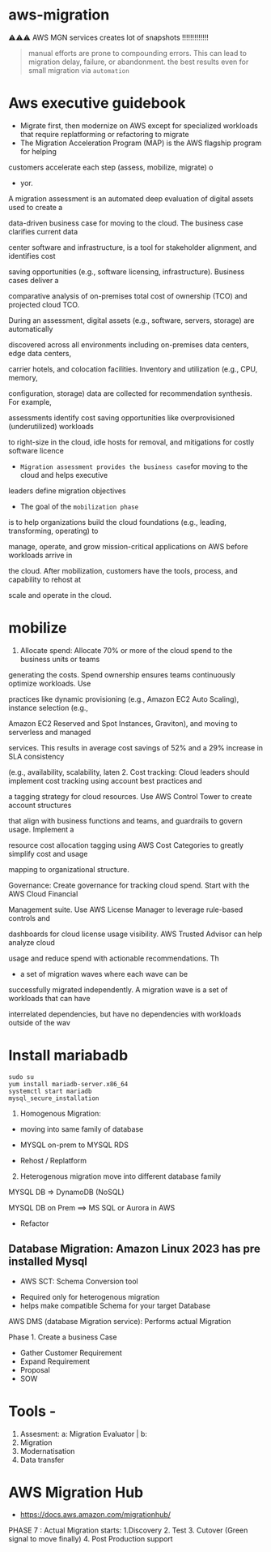 # aws-migration
⚠️⚠️⚠️ AWS MGN services creates lot of snapshots !!!!!!!!!!!!!

> manual efforts are prone to 
compounding errors. This can lead to migration delay, failure, or abandonment. the best results even for small migration via `automation`

# Aws executive guidebook
- Migrate first, then modernize on AWS except for 
specialized workloads that require replatforming or refactoring to migrate
- The Migration Acceleration Program (MAP) is the AWS flagship program for helping 

customers accelerate each step (assess, mobilize, migrate) o

- yor. 

A migration assessment is an automated deep evaluation of digital assets used to create a 

data-driven business case for moving to the cloud. The business case clarifies current data 

center software and infrastructure, is a tool for stakeholder alignment, and identifies cost 

saving opportunities (e.g., software licensing, infrastructure). Business cases deliver a 

comparative analysis of on-premises total cost of ownership (TCO) and projected cloud TCO. 

During an assessment, digital assets (e.g., software, servers, storage) are automatically 

discovered across all environments including on-premises data centers, edge data centers, 

carrier hotels, and colocation facilities. Inventory and utilization (e.g., CPU, memory, 

configuration, storage) data are collected for recommendation synthesis. For example, 

assessments identify cost saving opportunities like overprovisioned (underutilized) workloads 

to right-size in the cloud, idle hosts for removal, and mitigations for costly software licence

- `Migration assessment provides the business case`for moving to the cloud and helps executive 

leaders define migration objectives

- The goal of the `mobilization phase`

is to help organizations build the cloud foundations (e.g., leading, transforming, operating) to 

manage, operate, and grow mission-critical applications on AWS before workloads arrive in 

the cloud. After mobilization, customers have the tools, process, and capability to rehost at 

scale and operate in the cloud.

# mobilize 
1. Allocate spend: Allocate 70% or more of the cloud spend to the business units or teams 

generating the costs. Spend ownership ensures teams continuously optimize workloads. Use 

practices like dynamic provisioning (e.g., Amazon EC2 Auto Scaling), instance selection (e.g., 

Amazon EC2 Reserved and Spot Instances, Graviton), and moving to serverless and managed 

services. This results in average cost savings of 52% and a 29% increase in SLA consistency 

(e.g., availability, scalability, laten
2. Cost tracking: Cloud leaders should implement cost tracking using account best practices and 

a tagging strategy for cloud resources. Use AWS Control Tower to create account structures 

that align with business functions and teams, and guardrails to govern usage. Implement a 

resource cost allocation tagging using AWS Cost Categories to greatly simplify cost and usage 

mapping to organizational structure.

Governance: Create governance for tracking cloud spend. Start with the AWS Cloud Financial 

Management suite. Use AWS License Manager to leverage rule-based controls and 

dashboards for cloud license usage visibility. AWS Trusted Advisor can help analyze cloud 

usage and reduce spend with actionable recommendations. Th

-  a set of migration waves where each wave can be 

successfully migrated independently. A migration wave is a set of workloads that can have 

interrelated dependencies, but have no dependencies with workloads outside of the wav
# Install mariabadb
```
sudo su
yum install mariadb-server.x86_64
systemctl start mariadb
mysql_secure_installation
```
1. Homogenous Migration:
- moving into same family of database
- MYSQL on-prem to MYSQL RDS

- Rehost / Replatform

2. Heterogenous migration
move into different database family

MYSQL DB => DynamoDB (NoSQL)

MYSQL DB on Prem ==>
MS SQL or Aurora in AWS

- Refactor

## Database Migration: Amazon Linux 2023 has pre installed Mysql

* AWS SCT: Schema Conversion tool 
- Required only for heterogenous migration
- helps make compatible Schema for your target Database

AWS DMS (database Migration service): 
Performs actual Migration

Phase 1.  Create a business Case 
- Gather Customer Requirement
-  Expand Requirement 
- Proposal
- SOW
# Tools - 
1. Assesment: a: Migration Evaluator | b: 
2. Migration
3. Modernatisation
4. Data transfer

# AWS Migration Hub 
- https://docs.aws.amazon.com/migrationhub/

PHASE 7 : Actual Migration starts:
1.Discovery
2. Test
3. Cutover (Green signal to move finally)
4. Post Production support 
